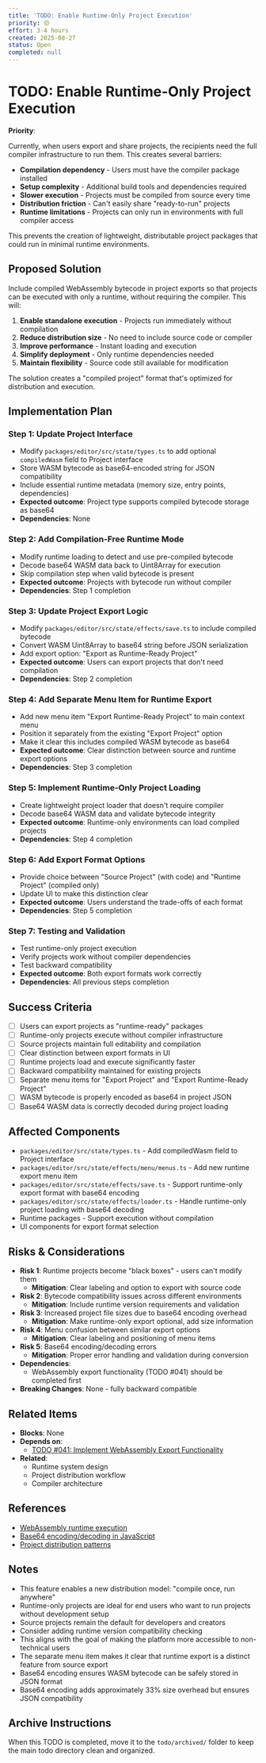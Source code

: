 ```yaml
---
title: 'TODO: Enable Runtime-Only Project Execution'
priority: 🟡
effort: 3-4 hours
created: 2025-08-27
status: Open
completed: null
---
```


# TODO: Enable Runtime-Only Project Execution

**Priority**:

Currently, when users export and share projects, the recipients need the full compiler infrastructure to run them. This creates several barriers:

- **Compilation dependency** - Users must have the compiler package installed
- **Setup complexity** - Additional build tools and dependencies required
- **Slower execution** - Projects must be compiled from source every time
- **Distribution friction** - Can't easily share "ready-to-run" projects
- **Runtime limitations** - Projects can only run in environments with full compiler access

This prevents the creation of lightweight, distributable project packages that could run in minimal runtime environments.

## Proposed Solution

Include compiled WebAssembly bytecode in project exports so that projects can be executed with only a runtime, without requiring the compiler. This will:

1. **Enable standalone execution** - Projects run immediately without compilation
2. **Reduce distribution size** - No need to include source code or compiler
3. **Improve performance** - Instant loading and execution
4. **Simplify deployment** - Only runtime dependencies needed
5. **Maintain flexibility** - Source code still available for modification

The solution creates a "compiled project" format that's optimized for distribution and execution.

## Implementation Plan

### Step 1: Update Project Interface
- Modify `packages/editor/src/state/types.ts` to add optional `compiledWasm` field to Project interface
- Store WASM bytecode as base64-encoded string for JSON compatibility
- Include essential runtime metadata (memory size, entry points, dependencies)
- **Expected outcome**: Project type supports compiled bytecode storage as base64
- **Dependencies**: None

### Step 2: Add Compilation-Free Runtime Mode
- Modify runtime loading to detect and use pre-compiled bytecode
- Decode base64 WASM data back to Uint8Array for execution
- Skip compilation step when valid bytecode is present
- **Expected outcome**: Projects with bytecode run without compiler
- **Dependencies**: Step 1 completion

### Step 3: Update Project Export Logic
- Modify `packages/editor/src/state/effects/save.ts` to include compiled bytecode
- Convert WASM Uint8Array to base64 string before JSON serialization
- Add export option: "Export as Runtime-Ready Project"
- **Expected outcome**: Users can export projects that don't need compilation
- **Dependencies**: Step 2 completion

### Step 4: Add Separate Menu Item for Runtime Export
- Add new menu item "Export Runtime-Ready Project" to main context menu
- Position it separately from the existing "Export Project" option
- Make it clear this includes compiled WASM bytecode as base64
- **Expected outcome**: Clear distinction between source and runtime export options
- **Dependencies**: Step 3 completion

### Step 5: Implement Runtime-Only Project Loading
- Create lightweight project loader that doesn't require compiler
- Decode base64 WASM data and validate bytecode integrity
- **Expected outcome**: Runtime-only environments can load compiled projects
- **Dependencies**: Step 4 completion

### Step 6: Add Export Format Options
- Provide choice between "Source Project" (with code) and "Runtime Project" (compiled only)
- Update UI to make this distinction clear
- **Expected outcome**: Users understand the trade-offs of each format
- **Dependencies**: Step 5 completion

### Step 7: Testing and Validation
- Test runtime-only project execution
- Verify projects work without compiler dependencies
- Test backward compatibility
- **Expected outcome**: Both export formats work correctly
- **Dependencies**: All previous steps completion

## Success Criteria

- [ ] Users can export projects as "runtime-ready" packages
- [ ] Runtime-only projects execute without compiler infrastructure
- [ ] Source projects maintain full editability and compilation
- [ ] Clear distinction between export formats in UI
- [ ] Runtime projects load and execute significantly faster
- [ ] Backward compatibility maintained for existing projects
- [ ] Separate menu items for "Export Project" and "Export Runtime-Ready Project"
- [ ] WASM bytecode is properly encoded as base64 in project JSON
- [ ] Base64 WASM data is correctly decoded during project loading

## Affected Components

- `packages/editor/src/state/types.ts` - Add compiledWasm field to Project interface
- `packages/editor/src/state/effects/menu/menus.ts` - Add new runtime export menu item
- `packages/editor/src/state/effects/save.ts` - Support runtime-only export format with base64 encoding
- `packages/editor/src/state/effects/loader.ts` - Handle runtime-only project loading with base64 decoding
- Runtime packages - Support execution without compilation
- UI components for export format selection

## Risks & Considerations

- **Risk 1**: Runtime projects become "black boxes" - users can't modify them
  - **Mitigation**: Clear labeling and option to export with source code
- **Risk 2**: Bytecode compatibility issues across different environments
  - **Mitigation**: Include runtime version requirements and validation
- **Risk 3**: Increased project file sizes due to base64 encoding overhead
  - **Mitigation**: Make runtime-only export optional, add size information
- **Risk 4**: Menu confusion between similar export options
  - **Mitigation**: Clear labeling and positioning of menu items
- **Risk 5**: Base64 encoding/decoding errors
  - **Mitigation**: Proper error handling and validation during conversion
- **Dependencies**: 
  - WebAssembly export functionality (TODO #041) should be completed first
- **Breaking Changes**: None - fully backward compatible

## Related Items

- **Blocks**: None
- **Depends on**: 
  - [TODO #041: Implement WebAssembly Export Functionality](./041-implement-wasm-export-functionality.md)
- **Related**: 
  - Runtime system design
  - Project distribution workflow
  - Compiler architecture

## References

- [WebAssembly runtime execution](https://webassembly.github.io/spec/js-api/)
- [Base64 encoding/decoding in JavaScript](https://developer.mozilla.org/en-US/docs/Web/API/btoa)
- [Project distribution patterns](docs/instructions.md)

## Notes

- This feature enables a new distribution model: "compile once, run anywhere"
- Runtime-only projects are ideal for end users who want to run projects without development setup
- Source projects remain the default for developers and creators
- Consider adding runtime version compatibility checking
- This aligns with the goal of making the platform more accessible to non-technical users
- The separate menu item makes it clear that runtime export is a distinct feature from source export
- Base64 encoding ensures WASM bytecode can be safely stored in JSON format
- Base64 encoding adds approximately 33% size overhead but ensures JSON compatibility

## Archive Instructions

When this TODO is completed, move it to the `todo/archived/` folder to keep the main todo directory clean and organized. 
